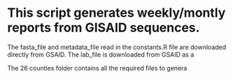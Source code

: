 # This script generates weekly/montly reports from GISAID sequences.

The fasta_file  and metadata_file read in the constants.R file are downloaded directly from GSAID. The lab_file is downloaded from GSAID as a 

The 26 counties folder contains all the required files to genera
